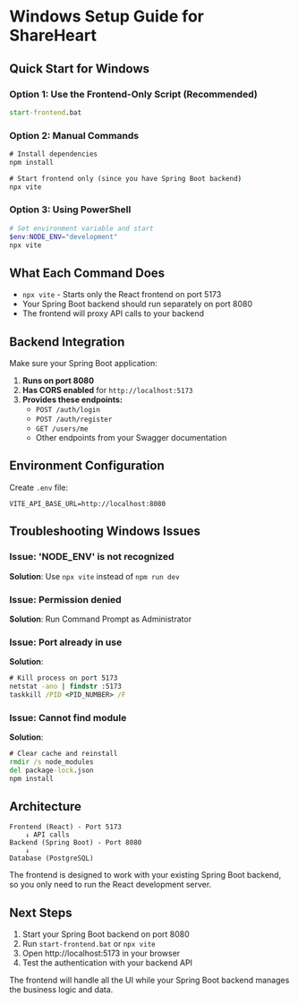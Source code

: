 # Windows Setup Guide for ShareHeart

## Quick Start for Windows

### Option 1: Use the Frontend-Only Script (Recommended)
```cmd
start-frontend.bat
```

### Option 2: Manual Commands
```cmd
# Install dependencies
npm install

# Start frontend only (since you have Spring Boot backend)
npx vite
```

### Option 3: Using PowerShell
```powershell
# Set environment variable and start
$env:NODE_ENV="development"
npx vite
```

## What Each Command Does

- `npx vite` - Starts only the React frontend on port 5173
- Your Spring Boot backend should run separately on port 8080
- The frontend will proxy API calls to your backend

## Backend Integration

Make sure your Spring Boot application:

1. **Runs on port 8080**
2. **Has CORS enabled** for `http://localhost:5173`
3. **Provides these endpoints:**
   - `POST /auth/login`
   - `POST /auth/register` 
   - `GET /users/me`
   - Other endpoints from your Swagger documentation

## Environment Configuration

Create `.env` file:
```env
VITE_API_BASE_URL=http://localhost:8080
```

## Troubleshooting Windows Issues

### Issue: 'NODE_ENV' is not recognized
**Solution**: Use `npx vite` instead of `npm run dev`

### Issue: Permission denied
**Solution**: Run Command Prompt as Administrator

### Issue: Port already in use
**Solution**: 
```cmd
# Kill process on port 5173
netstat -ano | findstr :5173
taskkill /PID <PID_NUMBER> /F
```

### Issue: Cannot find module
**Solution**:
```cmd
# Clear cache and reinstall
rmdir /s node_modules
del package-lock.json
npm install
```

## Architecture

```
Frontend (React) - Port 5173
    ↓ API calls
Backend (Spring Boot) - Port 8080
    ↓
Database (PostgreSQL)
```

The frontend is designed to work with your existing Spring Boot backend, so you only need to run the React development server.

## Next Steps

1. Start your Spring Boot backend on port 8080
2. Run `start-frontend.bat` or `npx vite`
3. Open http://localhost:5173 in your browser
4. Test the authentication with your backend API

The frontend will handle all the UI while your Spring Boot backend manages the business logic and data.